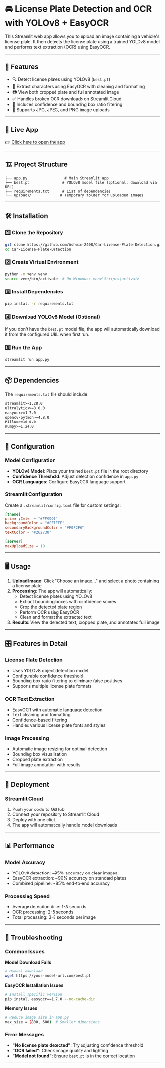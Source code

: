 # 🚘 License Plate Detection and OCR with YOLOv8 + EasyOCR

This Streamlit web app allows you to upload an image containing a vehicle's license plate. It then detects the license plate using a trained YOLOv8 model and performs text extraction (OCR) using EasyOCR.

---

## 🎯 Features

- 🔍 Detect license plates using YOLOv8 (`best.pt`)
- 🔡 Extract characters using EasyOCR with cleaning and formatting
- 📷 View both cropped plate and full annotated image
- ✅ Handles broken OCR downloads on Streamlit Cloud
- 🧠 Includes confidence and bounding box ratio filtering
- 📁 Supports JPG, JPEG, and PNG image uploads

---

## 🚀 Live App

👉 [Click here to open the app](https://license-plate-detection2025.streamlit.app/)

---

## 🏗️ Project Structure

```
├── app.py                 # Main Streamlit app
├── best.pt               # YOLOv8 model file (optional: download via URL)
├── requirements.txt      # List of dependencies
└── uploads/             # Temporary folder for uploaded images
```

---

## 🛠️ Installation

### 1️⃣ Clone the Repository
```bash
git clone https://github.com/Ashwin-2408/Car-License-Plate-Detection.git
cd Car-License-Plate-Detection
```

### 2️⃣ Create Virtual Environment
```bash
python -m venv venv
source venv/bin/activate  # On Windows: venv\Scripts\activate
```

### 3️⃣ Install Dependencies
```bash
pip install -r requirements.txt
```

### 4️⃣ Download YOLOv8 Model (Optional)
If you don't have the `best.pt` model file, the app will automatically download it from the configured URL when first run.

### 5️⃣ Run the App
```bash
streamlit run app.py
```

---

## 📦 Dependencies

The `requirements.txt` file should include:

```txt
streamlit>=1.28.0
ultralytics>=8.0.0
easyocr>=1.7.0
opencv-python>=4.8.0
Pillow>=10.0.0
numpy>=1.24.0

```

---

## 🔧 Configuration

### Model Configuration
- **YOLOv8 Model**: Place your trained `best.pt` file in the root directory
- **Confidence Threshold**: Adjust detection confidence in `app.py`
- **OCR Languages**: Configure EasyOCR language support

### Streamlit Configuration
Create a `.streamlit/config.toml` file for custom settings:

```toml
[theme]
primaryColor = "#FF6B6B"
backgroundColor = "#FFFFFF"
secondaryBackgroundColor = "#F0F2F6"
textColor = "#262730"

[server]
maxUploadSize = 10
```

---

## 🖥️ Usage

1. **Upload Image**: Click "Choose an image..." and select a photo containing a license plate
2. **Processing**: The app will automatically:
   - Detect license plates using YOLOv8
   - Extract bounding boxes with confidence scores
   - Crop the detected plate region
   - Perform OCR using EasyOCR
   - Clean and format the extracted text
3. **Results**: View the detected text, cropped plate, and annotated full image

---

## 🎛️ Features in Detail

### License Plate Detection
- Uses YOLOv8 object detection model
- Configurable confidence threshold
- Bounding box ratio filtering to eliminate false positives
- Supports multiple license plate formats

### OCR Text Extraction
- EasyOCR with automatic language detection
- Text cleaning and formatting
- Confidence-based filtering
- Handles various license plate fonts and styles

### Image Processing
- Automatic image resizing for optimal detection
- Bounding box visualization
- Cropped plate extraction
- Full image annotation with results

---

## 🚀 Deployment

### Streamlit Cloud
1. Push your code to GitHub
2. Connect your repository to Streamlit Cloud
3. Deploy with one click
4. The app will automatically handle model downloads

---

## 📊 Performance

### Model Accuracy
- YOLOv8 detection: ~95% accuracy on clear images
- EasyOCR extraction: ~90% accuracy on standard plates
- Combined pipeline: ~85% end-to-end accuracy

### Processing Speed
- Average detection time: 1-3 seconds
- OCR processing: 2-5 seconds
- Total processing: 3-8 seconds per image

---

## 🐛 Troubleshooting

### Common Issues

**Model Download Fails**
```bash
# Manual download
wget https://your-model-url.com/best.pt
```

**EasyOCR Installation Issues**
```bash
# Install specific version
pip install easyocr==1.7.0 --no-cache-dir
```

**Memory Issues**
```bash
# Reduce image size in app.py
max_size = (800, 600)  # Smaller dimensions
```

### Error Messages

- **"No license plate detected"**: Try adjusting confidence threshold
- **"OCR failed"**: Check image quality and lighting
- **"Model not found"**: Ensure `best.pt` is in the correct location

---


